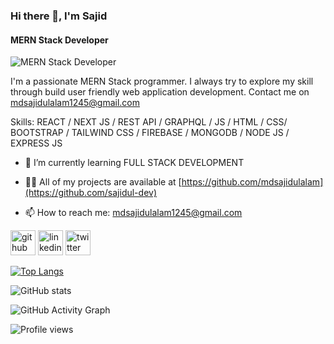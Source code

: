 ### Hi there 👋, I'm Sajid
#### MERN Stack Developer
![MERN Stack Developer](https://github.com/sajidul-dev/MdSajidulAlam/blob/main/MYBANNER.png)

I'm a passionate MERN Stack programmer. I always try to explore my skill through build user friendly web application development. Contact me on mdsajidulalam1245@gmail.com

Skills: REACT / NEXT JS / REST API / GRAPHQL / JS / HTML / CSS/ BOOTSTRAP / TAILWIND CSS / FIREBASE / MONGODB / NODE JS / EXPRESS JS

- 🌱 I’m currently learning FULL STACK DEVELOPMENT 

- 👨‍💻 All of my projects are available at [https://github.com/mdsajidulalam](https://github.com/sajidul-dev)

- 📫 How to reach me: mdsajidulalam1245@gmail.com 



[<img src='https://cdn.jsdelivr.net/npm/simple-icons@3.0.1/icons/github.svg' alt='github' height='40'>](https://github.com/sajidul-dev)  [<img src='https://cdn.jsdelivr.net/npm/simple-icons@3.0.1/icons/linkedin.svg' alt='linkedin' height='40'>](https://www.linkedin.com/in/md-sajidul-alam/)  [<img src='https://cdn.jsdelivr.net/npm/simple-icons@3.0.1/icons/twitter.svg' alt='twitter' height='40'>](https://twitter.com/mdsajidulalam1)  

[![Top Langs](https://github-readme-stats.vercel.app/api/top-langs/?username=sajidul-dev)](https://github.com/anuraghazra/github-readme-stats)

![GitHub stats](https://github-readme-stats.vercel.app/api?username=sajidul-dev&show_icons=true)  

![GitHub Activity Graph](https://github-readme-activity-graph.vercel.app/graph?username=sajidul-dev&theme=dracula)  

![Profile views](https://gpvc.arturio.dev/sajidul-dev)  
